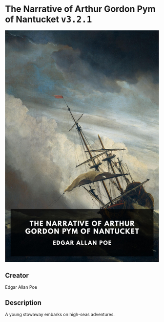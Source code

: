 
# The Narrative of Arthur Gordon Pym of Nantucket <kbd>v3.2.1</kbd>

<center>
  <img src="./cover-1024.jpg"/>
</center>

## Creator
Edgar Allan Poe

## Description
A young stowaway embarks on high-seas adventures.
